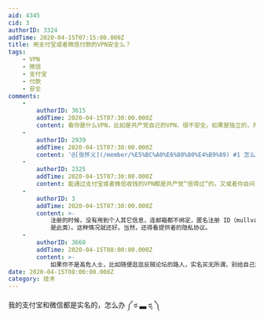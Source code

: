```yaml
---
aid: 4345
cid: 3
authorID: 3324
addTime: 2020-04-15T07:15:00.000Z
title: 用支付宝或者微信付款的VPN安全么？
tags:
    - VPN
    - 微信
    - 支付宝
    - 付款
    - 安全
comments:
    -
        authorID: 3615
        addTime: 2020-04-15T07:30:00.000Z
        content: 看你是什么VPN，比如是共产党自己的VPN，很不安全。如果是独立的，共产党只知道你买了VPN，其他什么都不知道，还是安全的
    -
        authorID: 2939
        addTime: 2020-04-15T07:30:00.000Z
        content: '@[张怀义](/member/%E5%BC%A0%E6%80%80%E4%B9%89) #1 怎么知道是什么VPN'
    -
        authorID: 2325
        addTime: 2020-04-15T07:30:00.000Z
        content: 能通过支付宝或者微信收钱的VPN都是共产党“信得过”的。又或者你自问，能从支付宝或者微信买真枪吗？
    -
        authorID: 3
        addTime: 2020-04-15T07:30:00.000Z
        content: >-
            注册的时候，没有用到个人其它信息，连邮箱都不绑定，匿名注册 ID（mullvad, geph
            是此类）。这种情况就还好。当然，还得看提供者的隐私协议。
    -
        authorID: 3660
        addTime: 2020-04-15T08:00:00.000Z
        content: >-
            如果你不是高危人士，比如随便逛逛反贼论坛的路人，实名买无所谓，别给自己添麻烦。如果你是高产出人士或者版主以上级别，建议学习怎么用比特币购买翻墙工具。当然最好多看看编程随想。
date: 2020-04-15T08:00:00.000Z
category: 技术
---
```


我的支付宝和微信都是实名的，怎么办 ༼ ಠ ▃ ಠೃ ༽
